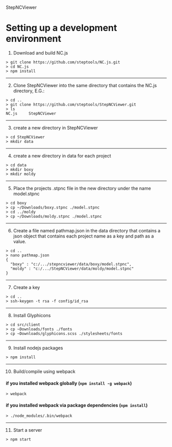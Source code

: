StepNCViewer


Setting up a development environment
====================================

  1. Download and build NC.js

  ```
  > git clone https://github.com/steptools/NC.js.git
  > cd NC.js
  > npm install
  ```

  ------------------------------------------------------------------------------
  2. Clone StepNCViewer into the same directory that contains the NC.js
      directory, E.G.:

  ```
  > cd ..
  > git clone https://github.com/steptools/StepNCViewer.git
  > ls
  NC.js     StepNCViewer
  ```

  ------------------------------------------------------------------------------
  3. create a new directory in StepNCViewer

  ```
  > cd StepNCViewer
  > mkdir data
  ```

  ------------------------------------------------------------------------------
  4. create a new directory in data for each project

  ```
  > cd data
  > mkdir boxy
  > mkdir moldy
  ```

  ------------------------------------------------------------------------------
  5. Place the projects .stpnc file in the new directory under the name
      model.stpnc

  ```
  > cd boxy
  > cp ~/Downloads/boxy.stpnc ./model.stpnc
  > cd ../moldy
  > cp ~/Downloads/moldy.stpnc ./model.stpnc
  ```

  ------------------------------------------------------------------------------
  6. Create a file named pathmap.json in the data directory that contains a json
      object that contains each project name as a key and path as a value.

  ```
  > cd ..
  > nano pathmap.json
  {
    "boxy" : "c:/.../stepncviewer/data/boxy/model.stpnc",
    "moldy" : "c:/.../StepNCViewer/data/moldy/model.stpnc"
  }
  ```

  ------------------------------------------------------------------------------
  7. Create a key

  ```
  > cd ..
  > ssh-keygen -t rsa -f config/id_rsa
  ```
 
 ------------------------------------------------------------------------------
  8. Install Glyphicons

  ```
  > cd src/client
  > cp ~Downloads/fonts ./fonts
  > cp ~Downloads/glyphicons.scss ./stylesheets/fonts
  ```

  ------------------------------------------------------------------------------
  9. Install nodejs packages

  ```
  > npm install
  ```

  ------------------------------------------------------------------------------
  10. Build/compile using webpack

  #### if you installed webpack globally (`npm install -g webpack`)

  ```
  > webpack
  ```

  #### if you installed webpack via package dependencies (`npm install`)

  ```
  > ./node_modules/.bin/webpack
  ```

  ------------------------------------------------------------------------------
  11. Start a server

  ```
  > npm start
  ```

